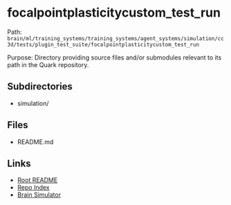 # focalpointplasticitycustom_test_run

Path: `brain/ml/training_systems/training_systems/agent_systems/simulation/cc3d/tests/plugin_test_suite/focalpointplasticitycustom_test_run`

Purpose: Directory providing source files and/or submodules relevant to its path in the Quark repository.

## Subdirectories
- simulation/

## Files
- README.md

## Links
- [Root README](../../../../../../../../../README.md)
- [Repo Index](../../../../../../../../../repo_index.json)
- [Brain Simulator](../../../../../../../../../brain/architecture/brain_simulator.py)
